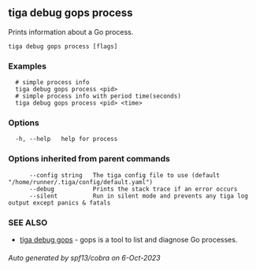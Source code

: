 ## tiga debug gops process

Prints information about a Go process.

```
tiga debug gops process [flags]
```

### Examples

```
  # simple process info
  tiga debug gops process <pid>
  # simple process info with period time(seconds)
  tiga debug gops process <pid> <time>
```

### Options

```
  -h, --help   help for process
```

### Options inherited from parent commands

```
      --config string   The tiga config file to use (default "/home/runner/.tiga/config/default.yaml")
      --debug           Prints the stack trace if an error occurs
      --silent          Run in silent mode and prevents any tiga log output except panics & fatals
```

### SEE ALSO

* [tiga debug gops](tiga_debug_gops.md)	 - gops is a tool to list and diagnose Go processes.

###### Auto generated by spf13/cobra on 6-Oct-2023
